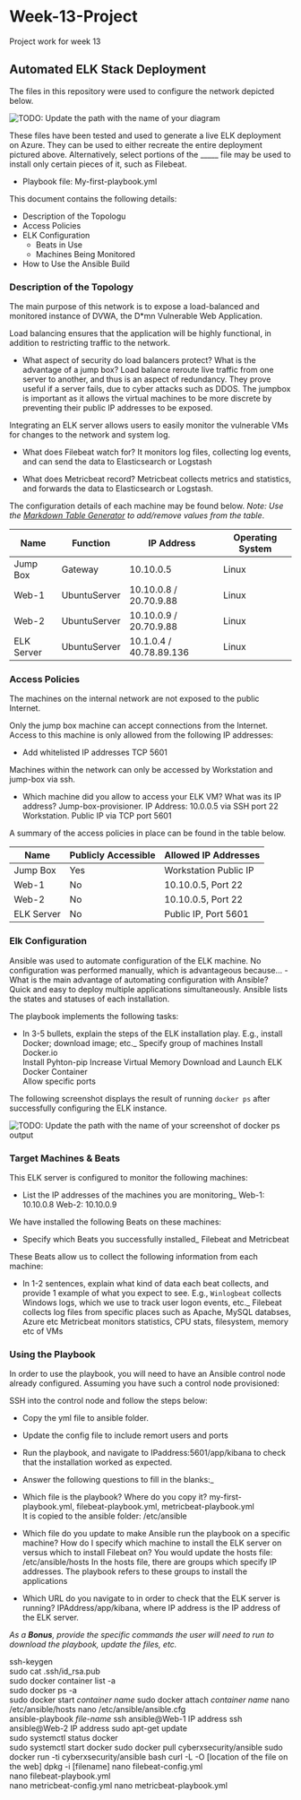 # Week-13-Project
Project work for week 13
## Automated ELK Stack Deployment

The files in this repository were used to configure the network depicted below.

![TODO: Update the path with the name of your diagram](Images/diagram_filename.png)

These files have been tested and used to generate a live ELK deployment on Azure. They can be used to either recreate the entire deployment pictured above. Alternatively, select portions of the _____ file may be used to install only certain pieces of it, such as Filebeat.

  - Playbook file: My-first-playbook.yml

This document contains the following details:
- Description of the Topologu
- Access Policies
- ELK Configuration
  - Beats in Use
  - Machines Being Monitored
- How to Use the Ansible Build


### Description of the Topology

The main purpose of this network is to expose a load-balanced and monitored instance of DVWA, the D*mn Vulnerable Web Application.

Load balancing ensures that the application will be highly functional, in addition to restricting traffic to the network.
- What aspect of security do load balancers protect? What is the advantage of a jump box?
	Load balance reroute live traffic from one server to another, and thus is an aspect of redundancy.
	They prove useful if a server fails, due to cyber attacks such as DDOS.
	The jumpbox is important as it allows the virtual machines to be more discrete by preventing their public IP addresses to be exposed.

Integrating an ELK server allows users to easily monitor the vulnerable VMs for changes to the network and system log.
- What does Filebeat watch for?
	It monitors log files, collecting log events, and can send the data to Elasticsearch or Logstash	

- What does Metricbeat record?
	Metricbeat collects metrics and statistics, and forwards the data to Elasticsearch or Logstash.


The configuration details of each machine may be found below.
_Note: Use the [Markdown Table Generator](http://www.tablesgenerator.com/markdown_tables) to add/remove values from the table_.

| Name       | Function     | IP Address              | Operating System |
|------------|--------------|-------------------------|------------------|
| Jump Box   | Gateway      | 10.10.0.5               | Linux            |
| Web-1      | UbuntuServer | 10.10.0.8 / 20.70.9.88  | Linux            |
| Web-2      | UbuntuServer | 10.10.0.9 / 20.70.9.88  | Linux            |
| ELK Server | UbuntuServer | 10.1.0.4 / 40.78.89.136 | Linux            |


### Access Policies

The machines on the internal network are not exposed to the public Internet. 

Only the jump box machine can accept connections from the Internet. Access to this machine is only allowed from the following IP addresses:
- Add whitelisted IP addresses
	TCP 5601

Machines within the network can only be accessed by Workstation and jump-box via ssh.
- Which machine did you allow to access your ELK VM? What was its IP address?
	Jump-box-provisioner. IP Address: 10.0.0.5 via SSH port 22
	Workstation. Public IP via TCP port 5601

A summary of the access policies in place can be found in the table below.

| Name       | Publicly Accessible | Allowed IP Addresses  |
|------------|---------------------|-----------------------|
| Jump Box   | Yes                 | Workstation Public IP |
| Web-1      | No                  | 10.10.0.5, Port 22    |
| Web-2      | No                  | 10.10.0.5, Port 22    |
| ELK Server | No                  | Public IP, Port 5601  |

### Elk Configuration

Ansible was used to automate configuration of the ELK machine. No configuration was performed manually, which is advantageous because...
-What is the main advantage of automating configuration with Ansible?
	Quick and easy to deploy multiple applications simultaneously.
	Ansible lists the states and statuses of each installation.

The playbook implements the following tasks:
- In 3-5 bullets, explain the steps of the ELK installation play. E.g., install Docker; download image; etc._
	Specify group of machines
	Install Docker.io	
	Install Pyhton-pip
	Increase Virtual Memory
	Download and Launch ELK Docker Container	
	Allow specific ports

The following screenshot displays the result of running `docker ps` after successfully configuring the ELK instance.

![TODO: Update the path with the name of your screenshot of docker ps output](Images/docker_ps_output.png)

### Target Machines & Beats
This ELK server is configured to monitor the following machines:
- List the IP addresses of the machines you are monitoring_
	Web-1: 10.10.0.8
	Web-2: 10.10.0.9

We have installed the following Beats on these machines:
- Specify which Beats you successfully installed_
	Filebeat and Metricbeat

These Beats allow us to collect the following information from each machine:
- In 1-2 sentences, explain what kind of data each beat collects, and provide 1 example of what you expect to see. E.g., `Winlogbeat` collects Windows logs, which we use to track user logon events, etc._
	Filebeat collects log files from specific places such as Apache, MySQL databses, Azure etc
	Metricbeat monitors statistics, CPU stats, filesystem, memory etc of VMs
	
### Using the Playbook
In order to use the playbook, you will need to have an Ansible control node already configured. Assuming you have such a control node provisioned: 

SSH into the control node and follow the steps below:
- Copy the yml file to ansible folder.
- Update the config file to include remort users and ports
- Run the playbook, and navigate to IPaddress:5601/app/kibana to check that the installation worked as expected.

- Answer the following questions to fill in the blanks:_
- Which file is the playbook? Where do you copy it?
	my-first-playbook.yml, filebeat-playbook.yml, metricbeat-playbook.yml	
	It is copied to the ansible folder: /etc/ansible
- Which file do you update to make Ansible run the playbook on a specific machine? How do I specify which machine to install the ELK server on versus which to install Filebeat on?
	You would update the hosts file: /etc/ansible/hosts
	In the hosts file, there are groups which specify IP addresses. The playbook refers to these groups to install the applications
- Which URL do you navigate to in order to check that the ELK server is running?
	IPAddress/app/kibana, where IP address is the IP address of the ELK server.

_As a **Bonus**, provide the specific commands the user will need to run to download the playbook, update the files, etc._

ssh-keygen	
sudo cat .ssh/id_rsa.pub	
sudo docker container list -a	
sudo docker ps -a	
sudo docker start *container name*
sudo docker attach *container name*
nano /etc/ansible/hosts	
nano /etc/ansible/ansible.cfg	
ansible-playbook *file-name*
ssh ansible@Web-1 IP address
ssh ansible@Web-2 IP address
sudo apt-get update			
sudo systemctl status docker	
sudo systemctl start docker	
sudo docker pull cyberxsecurity/ansible	
sudo docker run -ti cyberxsecurity/ansible bash
curl -L -O [location of the file on the web]
dpkg -i [filename]
nano filebeat-config.yml	
nano filebeat-playbook.yml	
nano metricbeat-config.yml
nano metricbeat-playbook.yml		
